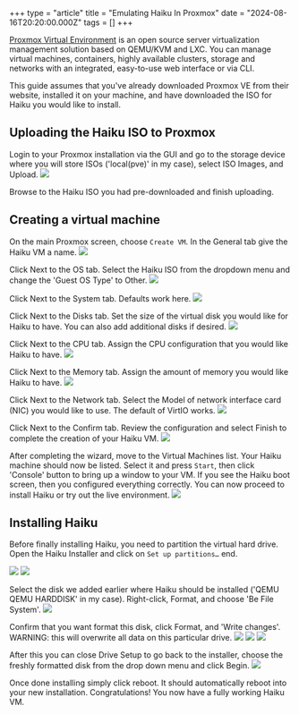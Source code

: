 +++
type = "article"
title = "Emulating Haiku In Proxmox"
date = "2024-08-16T20:20:00.000Z"
tags = []
+++

[Proxmox Virtual Environment](https://www.proxmox.com/) is an open source server virtualization management solution based on QEMU/KVM and LXC. You can manage virtual machines, containers, highly available clusters, storage and networks with an integrated, easy-to-use web interface or via CLI.

This guide assumes that you've already downloaded Proxmox VE from their website, installed it on your machine, and have downloaded the ISO for Haiku you would like to install.

## Uploading the Haiku ISO to Proxmox

Login to your Proxmox installation via the GUI and go to the storage device where you will store ISOs ('local(pve)' in my case), select ISO Images, and Upload.
![](/files/guides/virtualizing/Proxmox/ISO-upload.png)

Browse to the Haiku ISO you had pre-downloaded and finish uploading.

## Creating a virtual machine

On the main Proxmox screen, choose `Create VM`.  In the General tab give the Haiku VM a name.
![](/files/guides/virtualizing/Proxmox/CreateVM-General.png)

Click Next to the OS tab.  Select the Haiku ISO from the dropdown menu and change the 'Guest OS Type' to Other.
![](/files/guides/virtualizing/Proxmox/CreateVM-OS.png)

Click Next to the System tab.  Defaults work here.
![](/files/guides/virtualizing/Proxmox/CreateVM-System.png)

Click Next to the Disks tab.  Set the size of the virtual disk you would like for Haiku to have.  You can also add additional disks if desired.
![](/files/guides/virtualizing/Proxmox/CreateVM-Disks.png)

Click Next to the CPU tab.  Assign the CPU configuration that you would like Haiku to have.
![](/files/guides/virtualizing/Proxmox/CreateVM-CPU.png)

Click Next to the Memory tab.  Assign the amount of memory you would like Haiku to have.
![](/files/guides/virtualizing/Proxmox/CreateVM-Memory.png)

Click Next to the Network tab.  Select the Model of network interface card (NIC) you would like to use.  The default of VirtIO works.
![](/files/guides/virtualizing/Proxmox/CreateVM-Network.png)

Click Next to the Confirm tab.  Review the configuration and select Finish to complete the creation of your Haiku VM.
![](/files/guides/virtualizing/Proxmox/CreateVM-Confirm.png)

After completing the wizard, move to the Virtual Machines list. Your Haiku machine should now be listed. Select it and press `Start`, then click 'Console' button to bring up a window to your VM. If you see the Haiku boot screen, then you configured everything correctly.  You can now proceed to install Haiku or try out the live environment.
![](/files/guides/virtualizing/Proxmox/StartVM.png)

## Installing Haiku

Before finally installing Haiku, you need to partition the virtual hard drive. Open the Haiku Installer and click on `Set up partitions…` end.

![](/files/guides/virtualizing/Proxmox/Installer1.png)
![](/files/guides/virtualizing/Proxmox/Installer2.png)

Select the disk we added earlier where Haiku should be installed ('QEMU QEMU HARDDISK' in my case).  Right-click, Format, and choose 'Be File System'.
![](/files/guides/virtualizing/Proxmox/DriveSetup1.png)

Confirm that you want format this disk, click Format, and 'Write changes'.  WARNING: this will overwrite all data on this particular drive.
![](/files/guides/virtualizing/Proxmox/DriveSetup2.png)
![](/files/guides/virtualizing/Proxmox/DriveSetup3.png)
![](/files/guides/virtualizing/Proxmox/DriveSetup4.png)

After this you can close Drive Setup to go back to the installer, choose the freshly formatted disk from the drop down menu and click Begin.
![](/files/guides/virtualizing/Proxmox/Installer3.png)

Once done installing simply click reboot.  It should automatically reboot into your new installation.  Congratulations! You now have a fully working Haiku VM. 